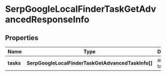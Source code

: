 # SerpGoogleLocalFinderTaskGetAdvancedResponseInfo

## Properties

| Name | Type | Description | Notes |
|------------ | ------------- | ------------- | -------------|
**tasks** | **SerpGoogleLocalFinderTaskGetAdvancedTaskInfo[]** | array of tasks |[optional]|